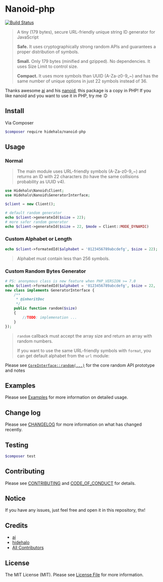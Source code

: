 # Nanoid-php

[![Build Status](https://travis-ci.org/hidehalo/emoji.svg)](https://travis-ci.org/hidehalo/nanoid-php)

> A tiny (179 bytes), secure URL-friendly unique string ID generator for JavaScript
>
> **Safe.** It uses cryptographically strong random APIs and guarantees a proper distribution of symbols.
>
> **Small.** Only 179 bytes (minified and gzipped). No dependencies. It uses Size Limit to control size.
>
> **Compact.** It uses more symbols than UUID (A-Za-z0-9_~) and has the same number of unique options in just 22 symbols instead of 36.

Thanks awesome [ai](https://github.com/ai) and his [nanoid](https://github.com/ai/nanoid), this package is a copy in PHP!
If you like nanoid and you want to use it in PHP, try me :D

## Install

Via Composer

``` bash
$composer require hidehalo/nanoid-php
```

## Usage

### Normal

> The main module uses URL-friendly symbols (A-Za-z0-9_~) and returns an ID with 22 characters (to have the same collisions probability as UUID v4).

``` php
use Hidehalo\Nanoid\Client;
use Hidehalo\Nanoid\GeneratorInterface;

$client = new Client();

# default random generator
echo $client->generateId($size = 22);
# more safer random generator
echo $client->generateId($size = 22, $mode = Client::MODE_DYNAMIC)
```

### Custom Alphabet or Length

``` php
echo $client->formatedId($alphabet = '0123456789abcdefg', $size = 22);
```

> Alphabet must contain less than 256 symbols.

### Custom Random Bytes Generator

``` php
# PS: anonymous class is new feature when PHP_VERSION >= 7.0
echo $client->formatedId($alphabet = '0123456789abcdefg', $size = 22,
new class implements GeneratorInterface {
    /**
     * @inheritDoc
     */
    public function random($size)
    {
        //TODO: implemenation ...
    }
});
```

> `random` callback must accept the array size and return an array with random numbers.
>
> If you want to use the same URL-friendly symbols with `format`,
> you can get default alphabet from the `url` module:

Please see [`CoreInterface::random(...)`](src/CoreInterface.php) for the core random API prototype and notes

## Examples

Please see [Examples](examples) for more information on detailed usage.

## Change log

Please see [CHANGELOG](CHANGELOG.md) for more information on what has changed recently.

## Testing

``` bash
$composer test
```

## Contributing

Please see [CONTRIBUTING](CONTRIBUTING.md) and [CODE_OF_CONDUCT](CODE_OF_CONDUCT.md) for details.

## Notice

If you have any issues, just feel free and open it in this repository, thx!

## Credits

- [ai](https://github.com/ai)
- [hidehalo](https://github.com/hidehalo)
- [All Contributors](https://github.com/hidehalo/nanoid-php/graphs/contributors)

## License

The MIT License (MIT). Please see [License File](LICENSE.md) for more information.